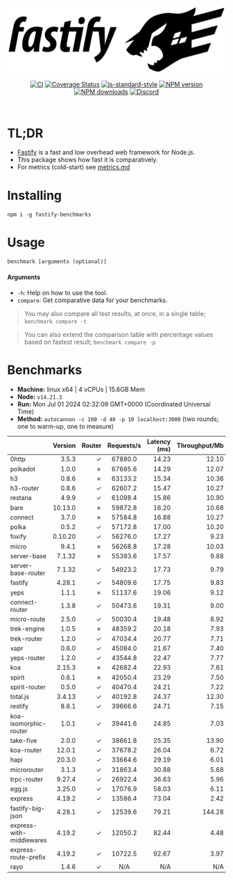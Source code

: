 <div align="center">
  <img src="https://github.com/fastify/graphics/raw/HEAD/fastify-landscape-outlined.svg" width="650" height="auto"/>
</div>

<div align="center">

[![CI](https://github.com/fastify/fastify/workflows/ci/badge.svg)](https://github.com/fastify/fastify/actions/workflows/ci.yml)
[![Coverage Status](https://coveralls.io/repos/github/fastify/fastify/badge.svg?branch=master)](https://coveralls.io/github/fastify/fastify?branch=master)
[![js-standard-style](https://img.shields.io/badge/code%20style-standard-brightgreen.svg?style=flat)](http://standardjs.com/)
[![NPM version](https://img.shields.io/npm/v/fastify.svg?style=flat)](https://www.npmjs.com/package/fastify)
[![NPM downloads](https://img.shields.io/npm/dm/fastify.svg?style=flat)](https://www.npmjs.com/package/fastify) [![Discord](https://img.shields.io/discord/725613461949906985)](https://discord.gg/fastify)

</div>
<br />

# TL;DR

* [Fastify](https://github.com/fastify/fastify) is a fast and low overhead web framework for Node.js.
* This package shows how fast it is comparatively.
* For metrics (cold-start) see [metrics.md](./METRICS.md)

# Installing

```
npm i -g fastify-benchmarks
```

# Usage

```
benchmark [arguments (optional)]
```

#### Arguments

* `-h`: Help on how to use the tool.
* `compare`: Get comparative data for your benchmarks.

> You may also compare all test results, at once, in a single table; `benchmark compare -t`

> You can also extend the comparison table with percentage values based on fastest result; `benchmark compare -p`
# Benchmarks

* __Machine:__ linux x64 | 4 vCPUs | 15.6GB Mem
* __Node:__ `v14.21.3`
* __Run:__ Mon Jul 01 2024 02:32:09 GMT+0000 (Coordinated Universal Time)
* __Method:__ `autocannon -c 100 -d 40 -p 10 localhost:3000` (two rounds; one to warm-up, one to measure)

|                          | Version | Router | Requests/s | Latency (ms) | Throughput/Mb |
| :--                      | --:     | --:    | :-:        | --:          | --:           |
| 0http                    | 3.5.3   | ✓      | 67880.0    | 14.23        | 12.10         |
| polkadot                 | 1.0.0   | ✗      | 67685.6    | 14.29        | 12.07         |
| h3                       | 0.8.6   | ✗      | 63133.2    | 15.34        | 10.36         |
| h3-router                | 0.8.6   | ✓      | 62607.2    | 15.47        | 10.27         |
| restana                  | 4.9.9   | ✓      | 61098.4    | 15.86        | 10.90         |
| bare                     | 10.13.0 | ✗      | 59872.8    | 16.20        | 10.68         |
| connect                  | 3.7.0   | ✗      | 57584.8    | 16.88        | 10.27         |
| polka                    | 0.5.2   | ✓      | 57172.8    | 17.00        | 10.20         |
| foxify                   | 0.10.20 | ✓      | 56276.0    | 17.27        | 9.23          |
| micro                    | 9.4.1   | ✗      | 56268.8    | 17.28        | 10.03         |
| server-base              | 7.1.32  | ✗      | 55393.6    | 17.57        | 9.88          |
| server-base-router       | 7.1.32  | ✓      | 54923.2    | 17.73        | 9.79          |
| fastify                  | 4.28.1  | ✓      | 54809.6    | 17.75        | 9.83          |
| yeps                     | 1.1.1   | ✗      | 51137.6    | 19.06        | 9.12          |
| connect-router           | 1.3.8   | ✓      | 50473.6    | 19.31        | 9.00          |
| micro-route              | 2.5.0   | ✓      | 50030.4    | 19.48        | 8.92          |
| trek-engine              | 1.0.5   | ✗      | 48359.2    | 20.18        | 7.93          |
| trek-router              | 1.2.0   | ✓      | 47034.4    | 20.77        | 7.71          |
| vapr                     | 0.6.0   | ✓      | 45084.0    | 21.67        | 7.40          |
| yeps-router              | 1.2.0   | ✓      | 43544.8    | 22.47        | 7.77          |
| koa                      | 2.15.3  | ✗      | 42682.4    | 22.93        | 7.61          |
| spirit                   | 0.6.1   | ✗      | 42050.4    | 23.29        | 7.50          |
| spirit-router            | 0.5.0   | ✓      | 40470.4    | 24.21        | 7.22          |
| total.js                 | 3.4.13  | ✓      | 40192.8    | 24.37        | 12.30         |
| restify                  | 8.6.1   | ✓      | 39666.6    | 24.71        | 7.15          |
| koa-isomorphic-router    | 1.0.1   | ✓      | 39441.6    | 24.85        | 7.03          |
| take-five                | 2.0.0   | ✓      | 38661.8    | 25.35        | 13.90         |
| koa-router               | 12.0.1  | ✓      | 37678.2    | 26.04        | 6.72          |
| hapi                     | 20.3.0  | ✓      | 33684.6    | 29.19        | 6.01          |
| microrouter              | 3.1.3   | ✓      | 31863.4    | 30.88        | 5.68          |
| trpc-router              | 9.27.4  | ✓      | 26922.4    | 36.63        | 5.96          |
| egg.js                   | 3.25.0  | ✓      | 17076.9    | 58.03        | 6.11          |
| express                  | 4.19.2  | ✓      | 13586.4    | 73.04        | 2.42          |
| fastify-big-json         | 4.28.1  | ✓      | 12539.6    | 79.21        | 144.28        |
| express-with-middlewares | 4.19.2  | ✓      | 12050.2    | 82.44        | 4.48          |
| express-route-prefix     | 4.19.2  | ✓      | 10722.5    | 92.67        | 3.97          |
| rayo                     | 1.4.6   | ✓      | N/A        | N/A          | N/A           |

